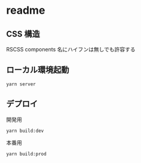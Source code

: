 # readme

## CSS 構造

RSCSS
components 名にハイフンは無しでも許容する

## ローカル環境起動

```
yarn server
```

## デプロイ

開発用

```
yarn build:dev
```

本番用

```
yarn build:prod
```
